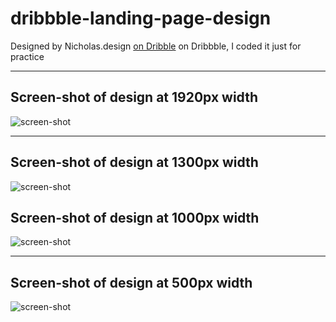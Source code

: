# dribbble-landing-page-design
Designed by Nicholas.design [on Dribble](https://dribbble.com/shots/10815386-Adapter-Landing-Page-Design/attachments/2470351?mode=media) on Dribbble, I coded it just for practice
- - - - -
## Screen-shot of design at 1920px width
![screen-shot](https://github.com/saadsaif97/dribbble-landing-page-design/blob/master/screen-shot-1920px-width.png)
- - - - -
## Screen-shot of design at 1300px width
![screen-shot](https://github.com/saadsaif97/dribbble-landing-page-design/blob/master/screen-shot-1300px-width.png)
## Screen-shot of design at 1000px width
![screen-shot](https://github.com/saadsaif97/dribbble-landing-page-design/blob/master/screen-shot-1000px-width.png)
- - - - -
## Screen-shot of design at 500px width
![screen-shot](https://github.com/saadsaif97/dribbble-landing-page-design/blob/master/screen-shot-500px-width.png)

